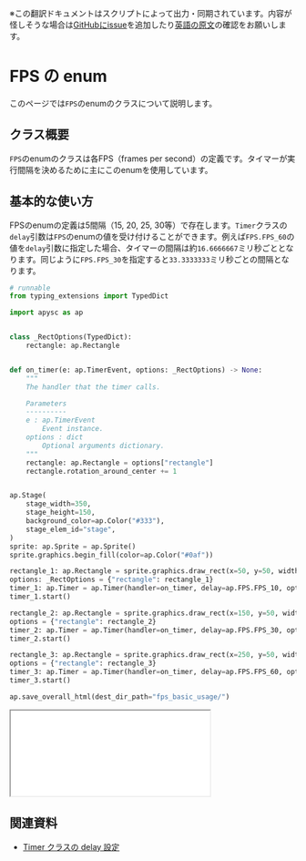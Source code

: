 <span class="inconspicuous-txt">※この翻訳ドキュメントはスクリプトによって出力・同期されています。内容が怪しそうな場合は<a href="https://github.com/simon-ritchie/apysc/issues" target="_blank">GitHubにissue</a>を追加したり[英語の原文](https://simon-ritchie.github.io/apysc/en/fps.html)の確認をお願いします。</span>

# FPS の enum

このページでは`FPS`のenumのクラスについて説明します。

## クラス概要

`FPS`のenumのクラスは各FPS（frames per second）の定義です。タイマーが実行間隔を決めるために主にこのenumを使用しています。

## 基本的な使い方

FPSのenumの定義は5間隔（15, 20, 25, 30等）で存在します。`Timer`クラスの`delay`引数は`FPS`のenumの値を受け付けることができます。例えば`FPS.FPS_60`の値を`delay`引数に指定した場合、タイマーの間隔は約`16.6666667`ミリ秒ごととなります。同じように`FPS.FPS_30`を指定すると`33.3333333`ミリ秒ごとの間隔となります。

```py
# runnable
from typing_extensions import TypedDict

import apysc as ap


class _RectOptions(TypedDict):
    rectangle: ap.Rectangle


def on_timer(e: ap.TimerEvent, options: _RectOptions) -> None:
    """
    The handler that the timer calls.

    Parameters
    ----------
    e : ap.TimerEvent
        Event instance.
    options : dict
        Optional arguments dictionary.
    """
    rectangle: ap.Rectangle = options["rectangle"]
    rectangle.rotation_around_center += 1


ap.Stage(
    stage_width=350,
    stage_height=150,
    background_color=ap.Color("#333"),
    stage_elem_id="stage",
)
sprite: ap.Sprite = ap.Sprite()
sprite.graphics.begin_fill(color=ap.Color("#0af"))

rectangle_1: ap.Rectangle = sprite.graphics.draw_rect(x=50, y=50, width=50, height=50)
options: _RectOptions = {"rectangle": rectangle_1}
timer_1: ap.Timer = ap.Timer(handler=on_timer, delay=ap.FPS.FPS_10, options=options)
timer_1.start()

rectangle_2: ap.Rectangle = sprite.graphics.draw_rect(x=150, y=50, width=50, height=50)
options = {"rectangle": rectangle_2}
timer_2: ap.Timer = ap.Timer(handler=on_timer, delay=ap.FPS.FPS_30, options=options)
timer_2.start()

rectangle_3: ap.Rectangle = sprite.graphics.draw_rect(x=250, y=50, width=50, height=50)
options = {"rectangle": rectangle_3}
timer_3: ap.Timer = ap.Timer(handler=on_timer, delay=ap.FPS.FPS_60, options=options)
timer_3.start()

ap.save_overall_html(dest_dir_path="fps_basic_usage/")
```

<iframe src="static/fps_basic_usage/index.html" width="350" height="150"></iframe>

## 関連資料

- [Timer クラスの delay 設定](jp_timer_delay.md)